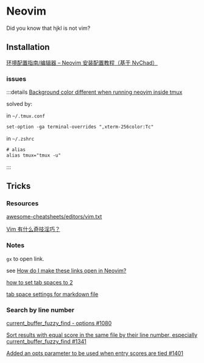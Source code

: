 # Neovim

Did you know that hjkl is not vim?

## Installation

[环境配置指南/编辑器 – Neovim 安装配置教程（基于 NvChad）](https://zhuanlan.zhihu.com/p/712125953)

### issues

:::details [Background color different when running neovim inside tmux](https://github.com/wez/wezterm/issues/3649)

solved by:

in `~/.tmux.conf`

```txt
set-option -ga terminal-overrides ",xterm-256color:Tc"
```
in `~/.zshrc`

```txt
# alias
alias tmux="tmux -u"
```
:::

## Tricks

### Resources

[awesome-cheatsheets/editors/vim.txt](https://github.com/skywind3000/awesome-cheatsheets/blob/master/editors/vim.txt)

[Vim 有什么奇技淫巧？](https://www.zhihu.com/question/27478597/answer/2777381978)

### Notes

`gx` to open link.

see [How do I make these links open in Neovim?](https://www.reddit.com/r/neovim/comments/xv0f4q/how_do_i_make_these_links_open_in_neovim/)

[how to set tab spaces to 2](https://www.reddit.com/r/neovim/comments/vxqt95/how_to_set_tab_spaces_to_2/)

[tab space settings for markdown file](https://github.com/whicha/nvim/blob/1b31b447532c6412ce14b358f5032012c2f94ccd/init.lua#L48)

### Search by line number

[current_buffer_fuzzy_find - options #1080](https://github.com/nvim-telescope/telescope.nvim/issues/1080)

[Sort results with equal score in the same file by their line number, especially current_buffer_fuzzy_find #1341](https://github.com/nvim-telescope/telescope.nvim/issues/1341)

[Added an opts parameter to be used when entry scores are tied #1401](https://github.com/nvim-telescope/telescope.nvim/pull/1401)
